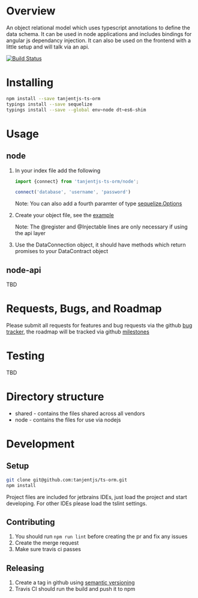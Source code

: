 Overview
========
An object relational model which uses typescript annotations to define the data
schema. It can be used in node applications and includes bindings for angular 
js dependancy injection. It can also be used on the frontend with a little setup
and will talk via an api.

[![Build Status](https://travis-ci.org/tanjentjs/ts-orm.svg?branch=master)](https://travis-ci.org/tanjentjs/ts-orm)

Installing
==========
```bash
npm install --save tanjentjs-ts-orm
typings install --save sequelize
typings install --save --global env~node dt~es6-shim
```

Usage
=====

node
----
1. In your index file add the following
    ```ts
    import {connect} from 'tanjentjs-ts-orm/node';

    connect('database', 'username', 'password')
    ```
    Note: You can also add a fourth paramter of type [sequelize.Options](http://docs.sequelizejs.com/en/latest/api/sequelize/)
2. Create your object file, see the [example](node/example.ts)

    Note: The @register and @Injectable lines are only necessary if using the api layer
3. Use the DataConnection object, it should have methods which return promises to your
    DataContract object

node-api
--------
TBD

Requests, Bugs, and Roadmap
===========================
Please submit all requests for features and bug requests via the github
 [bug tracker](../../issues), the roadmap will be tracked via github
 [milestones](../../milestones)

Testing
=======
TBD

Directory structure
=======
* shared - contains the files shared across all vendors
* node - contains the files for use via nodejs

Development
===========

Setup
-----
```bash
git clone git@github.com:tanjentjs/ts-orm.git
npm install
```
Project files are included for jetbrains IDEs, just load the project and start developing.
For other IDEs please load the tslint settings.

Contributing
------------
1. You should run `npm run lint` before creating the pr and fix any issues
1. Create the merge request
1. Make sure travis ci passes

Releasing
---------
1. Create a tag in github using [semantic versioning](http://semver.org/)
1. Travis CI should run the build and push it to npm

